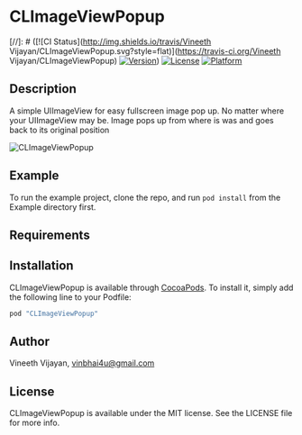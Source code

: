 # CLImageViewPopup

[//]: # ([![CI Status](http://img.shields.io/travis/Vineeth Vijayan/CLImageViewPopup.svg?style=flat)](https://travis-ci.org/Vineeth Vijayan/CLImageViewPopup)
[![Version](https://img.shields.io/cocoapods/v/CLImageViewPopup.svg?style=flat)](http://cocoapods.org/pods/CLImageViewPopup))
[![License](https://img.shields.io/cocoapods/l/CLImageViewPopup.svg?style=flat)](http://cocoapods.org/pods/CLImageViewPopup)
[![Platform](https://img.shields.io/cocoapods/p/CLImageViewPopup.svg?style=flat)](http://cocoapods.org/pods/CLImageViewPopup)

## Description

A simple UIImageView for easy fullscreen image pop up. No matter where your UIImageView may be.
Image pops up from where is was and goes back to its original position

<img src="https://github.com/vinbhai4u/CLImageViewPopup/blob/master/CLImagePopUp.gif" alt="CLImageViewPopup" align="Center" />

## Example

To run the example project, clone the repo, and run `pod install` from the Example directory first.

## Requirements

## Installation

CLImageViewPopup is available through [CocoaPods](http://cocoapods.org). To install
it, simply add the following line to your Podfile:

```ruby
pod "CLImageViewPopup"
```

## Author

Vineeth Vijayan, vinbhai4u@gmail.com

## License

CLImageViewPopup is available under the MIT license. See the LICENSE file for more info.
